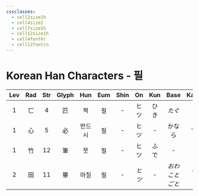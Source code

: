 ```yaml
---
cssclasses:
  - cell2size1h
  - cell4size2
  - cell7size1h
  - cell12size1h
  - cell4fontkr
  - cell12fontcn
---
```


# Korean Han Characters - 필

| Lev | Rad | Str | Glyph | Hun | Eum | Shin |  On  | Kun |     Base     |   Kana   | Simp | Man | Can  | Viet |
| :-: | :-: | :-: | :---: | :-: | :-: | :--: | :--: | :-: | :----------: | :------: | :--: | :-: | :--: | :--: |
|  1  |  匸  |  4  |   匹   |  짝  |  필  |  -   |  ヒツ  | ひき  |     *たぐ*     |   *う*    |  -   | pǐ  | pat1 | thất |
|  1  |  心  |  5  |   必   | 반드시 |  필  |  -   |  ヒツ  |  -  |     かなら      |    ず     |  -   | bì  | bit1 | tất  |
|  1  |  竹  | 12  |   筆   |  붓  |  필  |  -   |  ヒツ  | ふで  |      -       |    -     |  笔   | bǐ  | bat1 | bút  |
|  2  |  田  | 11  |   畢   | 마칠  |  필  |  -   | *ヒツ* |  -  | *おわ<br>ことごと* | *る<br>く* |  毕   | bì  | bat1 | tất  |
